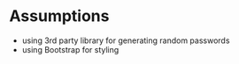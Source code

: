 # Assumptions

- using 3rd party library for generating random passwords
- using Bootstrap for styling

